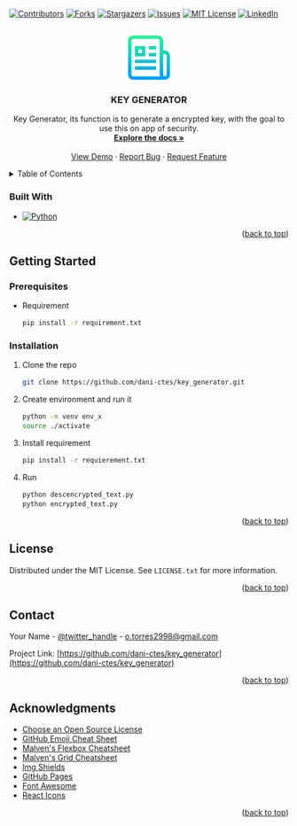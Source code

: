 <!-- PROJECT SHIELDS -->
<!--
*** I'm using markdown "reference style" links for readability.
*** Reference links are enclosed in brackets [ ] instead of parentheses ( ).
*** See the bottom of this document for the declaration of the reference variables
*** for contributors-url, forks-url, etc. This is an optional, concise syntax you may use.
*** https://www.markdownguide.org/basic-syntax/#reference-style-links
-->

[![Contributors][contributors-shield]][contributors-url]
[![Forks][forks-shield]][forks-url]
[![Stargazers][stars-shield]][stars-url]
[![Issues][issues-shield]][issues-url]
[![MIT License][license-shield]][license-url]
[![LinkedIn][linkedin-shield]][linkedin-url]


<!-- PROJECT LOGO -->

<br />
<div align="center">
  <a href="https://github.com/dani-ctes/key_generator">
    <img src="images/logo.png" alt="Logo" width="80" height="80">
  </a>

<h3 align="center">KEY GENERATOR</h3>

  <p align="center">
    Key Generator, its function is to generate a encrypted key, with the goal to use this on app of security.
    <br />
    <a href="https://github.com/dani-ctes/key_generator"><strong>Explore the docs »</strong></a>
    <br />
    <br />
    <a href="https://github.com/dani-ctes/key_generator">View Demo</a>
    ·
    <a href="https://github.com/dani-ctes/key_generator/issues">Report Bug</a>
    ·
    <a href="https://github.com/dani-ctes/key_generatore/issues">Request Feature</a>
  </p>
</div>


<!-- TABLE OF CONTENTS -->
<details>
  <summary>Table of Contents</summary>
  <ol>
    <li>
      <a href="#about-the-project">About The Project</a>
      <ul>
        <li><a href="#built-with">Built With</a></li>
      </ul>
    </li>
    <li>
      <a href="#getting-started">Getting Started</a>
      <ul>
        <li><a href="#prerequisites">Prerequisites</a></li>
        <li><a href="#installation">Installation</a></li>
      </ul>
    </li>
    <li><a href="#license">License</a></li>
    <li><a href="#contact">Contact</a></li>
    <li><a href="#acknowledgments">Acknowledgments</a></li>
  </ol>
</details>



### Built With

* [![Python][Python.js]][Python-url]

<p align="right">(<a href="#readme-top">back to top</a>)</p>



<!-- GETTING STARTED -->
## Getting Started

### Prerequisites

* Requirement
  ```sh
  pip install -r requirement.txt
  ```

### Installation

1. Clone the repo
   ```sh
   git clone https://github.com/dani-ctes/key_generator.git
   ```
2. Create environment and run it
   ```sh
   python -m venv env_x
   source ./activate
   ```
3. Install requirement

   ```sh
   pip install -r requierement.txt
   ```
4. Run
   ```sh
   python descencrypted_text.py
   python encrypted_text.py
   ```

<p align="right">(<a href="#readme-top">back to top</a>)</p>


<!-- LICENSE -->
## License

Distributed under the MIT License. See `LICENSE.txt` for more information.

<p align="right">(<a href="#readme-top">back to top</a>)</p>



<!-- CONTACT -->
## Contact

Your Name - [@twitter_handle](https://twitter.com/to_dani) - o.torres2998@gmail.com

Project Link: [https://github.com/dani-ctes/key_generator](https://github.com/dani-ctes/key_generator)

<p align="right">(<a href="#readme-top">back to top</a>)</p>



<!-- ACKNOWLEDGMENTS -->
## Acknowledgments

* [Choose an Open Source License](https://choosealicense.com)
* [GitHub Emoji Cheat Sheet](https://www.webpagefx.com/tools/emoji-cheat-sheet)
* [Malven's Flexbox Cheatsheet](https://flexbox.malven.co/)
* [Malven's Grid Cheatsheet](https://grid.malven.co/)
* [Img Shields](https://shields.io)
* [GitHub Pages](https://pages.github.com)
* [Font Awesome](https://fontawesome.com)
* [React Icons](https://react-icons.github.io/react-icons/search)


<p align="right">(<a href="#readme-top">back to top</a>)</p>



<!-- MARKDOWN LINKS & IMAGES -->
<!-- https://www.markdownguide.org/basic-syntax/#reference-style-links -->
[contributors-shield]: https://img.shields.io/github/contributors/dani-ctes/key_generator.svg?style=for-the-badge
[contributors-url]: https://github.com/dani-ctes/key_generator/graphs/contributors
[forks-shield]: https://img.shields.io/github/forks/dani-ctes/key_generator.svg?style=for-the-badge
[forks-url]: https://github.com/dani-ctes/key_generator/network/members
[stars-shield]: https://img.shields.io/github/stars/dani-ctes/key_generator.svg?style=for-the-badge
[stars-url]: https://github.com/dani-ctes/key_generator/stargazers
[issues-shield]: https://img.shields.io/github/issues/dani-ctes/key_generator.svg?style=for-the-badge
[issues-url]: https://github.com/dani-ctes/key_generator/issues
[license-shield]: https://img.shields.io/github/license/dani-ctes/key_generator.svg?style=for-the-badge
[license-url]: https://github.com/dani-ctes/key_generator/blob/master/LICENSE.txt
[linkedin-shield]: https://img.shields.io/badge/-LinkedIn-black.svg?style=for-the-badge&logo=linkedin&colorB=555
[linkedin-url]: https://www.linkedin.com/in/daniel-torres-50480922/
[product-screenshot]: images/screenshot.png
[Python.js]: https://img.shields.io/badge/python-3670A0?style=for-the-badge&logo=python&logoColor=ffdd54
[Next.js]: https://img.shields.io/badge/next.js-000000?style=for-the-badge&logo=nextdotjs&logoColor=white
[Python-url]: https://www.python.org/
[Next-url]: https://nextjs.org/
[React.js]: https://img.shields.io/badge/React-20232A?style=for-the-badge&logo=react&logoColor=61DAFB
[React-url]: https://reactjs.org/
[Vue.js]: https://img.shields.io/badge/Vue.js-35495E?style=for-the-badge&logo=vuedotjs&logoColor=4FC08D
[Vue-url]: https://vuejs.org/
[Angular.io]: https://img.shields.io/badge/Angular-DD0031?style=for-the-badge&logo=angular&logoColor=white
[Angular-url]: https://angular.io/
[Svelte.dev]: https://img.shields.io/badge/Svelte-4A4A55?style=for-the-badge&logo=svelte&logoColor=FF3E00
[Svelte-url]: https://svelte.dev/
[Laravel.com]: https://img.shields.io/badge/Laravel-FF2D20?style=for-the-badge&logo=laravel&logoColor=white
[Laravel-url]: https://laravel.com
[Bootstrap.com]: https://img.shields.io/badge/Bootstrap-563D7C?style=for-the-badge&logo=bootstrap&logoColor=white
[Bootstrap-url]: https://getbootstrap.com
[JQuery.com]: https://img.shields.io/badge/jQuery-0769AD?style=for-the-badge&logo=jquery&logoColor=white
[JQuery-url]: https://jquery.com 
